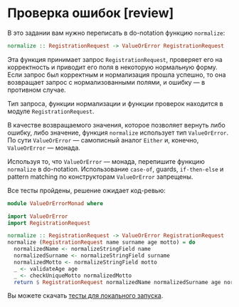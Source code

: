 # Проверка ошибок [review]

В это задании вам нужно переписать в do-notation функцию `normalize`:

```hs
normalize :: RegistrationRequest -> ValueOrError RegistrationRequest
```

Эта функция принимает запрос `RegistrationRequest`, проверяет его на корректность и приводит его поля в некоторую нормальную форму. Если запрос был корректным и нормализация прошла успешно, то она возвращает запрос с нормализованными полями, и ошибку — в противном случае.

Тип запроса, функции нормализации и функции проверок находится в модуле `RegistrationRequest`.

В качестве возвращаемого значения, которое позволяет вернуть либо ошибку, либо значение, функция `normalize` использует тип `ValueOrError`. По сути `ValueOrError` — самописный аналог `Either` и, конечно, `ValueOrError` — монада.

Используя то, что `ValueOrError` — монада, перепишите функцию `normalize` в do-notation. Использование `case-of`, guards, `if-then-else` и pattern matching по конструкторам `ValueOrError` запрещены.


Все тесты пройдены, решение ожидает код-ревью:
```hs
module ValueOrErrorMonad where

import ValueOrError
import RegistrationRequest

normalize :: RegistrationRequest -> ValueOrError RegistrationRequest
normalize (RegistrationRequest name surname age motto) = do
  normalizedName <- normalizeStringField name
  normalizedSurname <- normalizeStringField surname
  normalizedMotto <- normalizeStringField motto
  _ <- validateAge age
  _ <- checkUniqueMotto normalizedMotto
  return $ RegistrationRequest normalizedName normalizedSurname age normalizedMotto
```

Вы можете скачать [тесты для локального запуска](ValueOrErrorMonad.zip).
